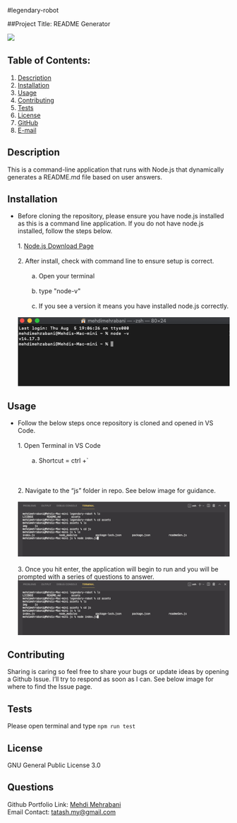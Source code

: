 #legendary-robot

  ##Project Title: README Generator

  <a href="https://choosealicense.com/licenses/gpl-3.0" target="_blank"><img src="https://img.shields.io/badge/License-GPLv3-blue.svg" /></a>

  ## Table of Contents:
  1. [Description](#description) 
  2. [Installation](#Installation)
  3. [Usage](#Usage)  
  4. [Contributing](#Contributing)
  5. [Tests](#Tests)
  6. [License](#License)
  7. [GitHub](#GitHub)
  8. [E-mail](#E-mail)

  ## Description
  This is a command-line application that runs with Node.js that dynamically generates a README.md file based on user answers. 

  ## Installation
  - Before cloning the repository, please ensure you have node.js installed as this is a command line application. If you do not have node.js installed, follow the steps below. <br><br> 1. [Node.js Download Page](https://nodejs.org/en/download/)<br><br>2. After install, check with command line to ensure setup is correct.<br><br> &nbsp;&nbsp;&nbsp;&nbsp;&nbsp;&nbsp;&nbsp; a. Open your terminal<br><br> &nbsp;&nbsp;&nbsp;&nbsp;&nbsp;&nbsp;&nbsp; b. type "node-v"<br><br>&nbsp;&nbsp;&nbsp;&nbsp;&nbsp;&nbsp;&nbsp; c. If you see a version it means you have installed node.js correctly.<br><br>![alt text](./assets/img/node-install-confirmation.png)

  ## Usage
  - Follow the below steps once repository is cloned and opened in VS Code. <br><br> 1. Open Terminal in VS Code <br><br> &nbsp;&nbsp;&nbsp;&nbsp;&nbsp;&nbsp;&nbsp; a. Shortcut = ctrl +` <br><br> &nbsp;&nbsp;&nbsp;&nbsp;&nbsp;&nbsp;&nbsp; <br><br>2. Navigate to the “js” folder in repo. See below image for guidance. <br><br>![alt text](./assets/img/terminal-navigate-js-folder.png) <br><br>3. Once you hit enter, the application will begin to run and you will be prompted with a series of questions to answer.![alt text](./assets/img/terminal-navigate-js-folder.png)

  ## Contributing
  Sharing is caring so feel free to share your bugs or update ideas by opening a Github Issue. I’ll try to respond as soon as I can. See below image for where to find the Issue page.

  ## Tests
  Please open terminal and type `npm run test`

  ## License
  GNU General Public License 3.0
  
  ## Questions
  Github Portfolio Link: [Mehdi Mehrabani](https://github.com/mmehr1988)<br>
  Email Contact: tatash.my@gmail.com
  
  